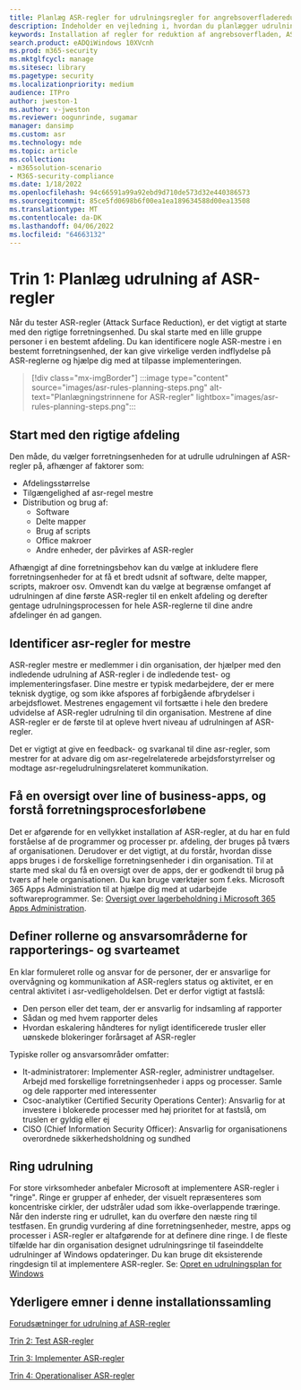 ```yaml
---
title: Planlæg ASR-regler for udrulningsregler for angrebsoverfladereduktion
description: Indeholder en vejledning i, hvordan du planlægger udrulningen af asr-regler (Attack Surface Reduction).
keywords: Installation af regler for reduktion af angrebsoverfladen, ASR-installation, aktivér asr-regler, konfigurer ASR, forebyggelsessystem for værtsindtrængen, beskyttelsesregler, regler for bekæmpelse af udnyttelse, anti-exploit, udnyttelsesregler, regler til forebyggelse af infektion, Microsoft Defender for Endpoint, konfigurer ASR-regler
search.product: eADQiWindows 10XVcnh
ms.prod: m365-security
ms.mktglfcycl: manage
ms.sitesec: library
ms.pagetype: security
ms.localizationpriority: medium
audience: ITPro
author: jweston-1
ms.author: v-jweston
ms.reviewer: oogunrinde, sugamar
manager: dansimp
ms.custom: asr
ms.technology: mde
ms.topic: article
ms.collection:
- m365solution-scenario
- M365-security-compliance
ms.date: 1/18/2022
ms.openlocfilehash: 94c66591a99a92ebd9d710de573d32e440386573
ms.sourcegitcommit: 85ce5fd0698b6f00ea1ea189634588d00ea13508
ms.translationtype: MT
ms.contentlocale: da-DK
ms.lasthandoff: 04/06/2022
ms.locfileid: "64663132"
---
```

# <a name="step-1-plan-asr-rules-deployment"></a>Trin 1: Planlæg udrulning af ASR-regler

Når du tester ASR-regler (Attack Surface Reduction), er det vigtigt at starte med den rigtige forretningsenhed. Du skal starte med en lille gruppe personer i en bestemt afdeling. Du kan identificere nogle ASR-mestre i en bestemt forretningsenhed, der kan give virkelige verden indflydelse på ASR-reglerne og hjælpe dig med at tilpasse implementeringen.

> [!div class="mx-imgBorder"]
> :::image type="content" source="images/asr-rules-planning-steps.png" alt-text="Planlægningstrinnene for ASR-regler" lightbox="images/asr-rules-planning-steps.png":::

## <a name="start-with-the-right-business-unit"></a>Start med den rigtige afdeling

Den måde, du vælger forretningsenheden for at udrulle udrulningen af ASR-regler på, afhænger af faktorer som:

- Afdelingsstørrelse
- Tilgængelighed af asr-regel mestre  
- Distribution og brug af:
  - Software
  - Delte mapper
  - Brug af scripts
  - Office makroer
  - Andre enheder, der påvirkes af ASR-regler

Afhængigt af dine forretningsbehov kan du vælge at inkludere flere forretningsenheder for at få et bredt udsnit af software, delte mapper, scripts, makroer osv. Omvendt kan du vælge at begrænse omfanget af udrulningen af dine første ASR-regler til en enkelt afdeling og derefter gentage udrulningsprocessen for hele ASR-reglerne til dine andre afdelinger én ad gangen.

## <a name="identify-asr--rules-champions"></a>Identificer asr-regler for mestre

ASR-regler mestre er medlemmer i din organisation, der hjælper med den indledende udrulning af ASR-regler i de indledende test- og implementeringsfaser. Dine mestre er typisk medarbejdere, der er mere teknisk dygtige, og som ikke afspores af forbigående afbrydelser i arbejdsflowet. Mestrenes engagement vil fortsætte i hele den bredere udvidelse af ASR-regler udrulning til din organisation. Mestrene af dine ASR-regler er de første til at opleve hvert niveau af udrulningen af ASR-regler.

Det er vigtigt at give en feedback- og svarkanal til dine asr-regler, som mestrer for at advare dig om asr-regelrelaterede arbejdsforstyrrelser og modtage asr-regeludrulningsrelateret kommunikation.

## <a name="get-inventory-of-line-of-business-apps-and-understand-the-business-unit-processes"></a>Få en oversigt over line of business-apps, og forstå forretningsprocesforløbene

Det er afgørende for en vellykket installation af ASR-regler, at du har en fuld forståelse af de programmer og processer pr. afdeling, der bruges på tværs af organisationen. Derudover er det vigtigt, at du forstår, hvordan disse apps bruges i de forskellige forretningsenheder i din organisation.
Til at starte med skal du få en oversigt over de apps, der er godkendt til brug på tværs af hele organisationen. Du kan bruge værktøjer som f.eks. Microsoft 365 Apps Administration til at hjælpe dig med at udarbejde softwareprogrammer. Se: [Oversigt over lagerbeholdning i Microsoft 365 Apps Administration](/deployoffice/admincenter/inventory).

## <a name="define-reporting-and-response-team-roles-and-responsibilities"></a>Definer rollerne og ansvarsområderne for rapporterings- og svarteamet

En klar formuleret rolle og ansvar for de personer, der er ansvarlige for overvågning og kommunikation af ASR-reglers status og aktivitet, er en central aktivitet i asr-vedligeholdelsen. Det er derfor vigtigt at fastslå:

- Den person eller det team, der er ansvarlig for indsamling af rapporter
- Sådan og med hvem rapporter deles
- Hvordan eskalering håndteres for nyligt identificerede trusler eller uønskede blokeringer forårsaget af ASR-regler

Typiske roller og ansvarsområder omfatter:

- It-administratorer: Implementer ASR-regler, administrer undtagelser. Arbejd med forskellige forretningsenheder i apps og processer. Samle og dele rapporter med interessenter
- Csoc-analytiker (Certified Security Operations Center): Ansvarlig for at investere i blokerede processer med høj prioritet for at fastslå, om truslen er gyldig eller ej
- CISO (Chief Information Security Officer): Ansvarlig for organisationens overordnede sikkerhedsholdning og sundhed

## <a name="ring-deployment"></a>Ring udrulning

For store virksomheder anbefaler Microsoft at implementere ASR-regler i "ringe". Ringe er grupper af enheder, der visuelt repræsenteres som koncentriske cirkler, der udstråler udad som ikke-overlappende træringe. Når den inderste ring er udrullet, kan du overføre den næste ring til testfasen. En grundig vurdering af dine forretningsenheder, mestre, apps og processer i ASR-regler er altafgørende for at definere dine ringe.
I de fleste tilfælde har din organisation designet udrulningsringe til faseinddelte udrulninger af Windows opdateringer. Du kan bruge dit eksisterende ringdesign til at implementere ASR-regler.
Se: [Opret en udrulningsplan for Windows](/windows/deployment/update/create-deployment-plan)

## <a name="additional-topics-in-this-deployment-collection"></a>Yderligere emner i denne installationssamling

[Forudsætninger for udrulning af ASR-regler](attack-surface-reduction-rules-deployment.md)

[Trin 2: Test ASR-regler](attack-surface-reduction-rules-deployment-test.md)

[Trin 3: Implementer ASR-regler](attack-surface-reduction-rules-deployment-implement.md)

[Trin 4: Operationaliser ASR-regler](attack-surface-reduction-rules-deployment-operationalize.md)
